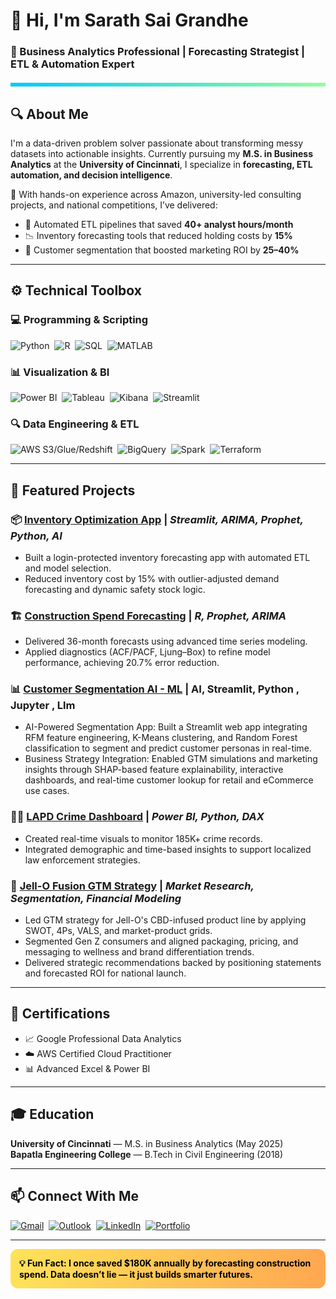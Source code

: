 

# 👋 Hi, I'm Sarath Sai Grandhe  
### 🎯 Business Analytics Professional | Forecasting Strategist | ETL & Automation Expert  

<div style="height: 6px; background: linear-gradient(to right, #00C9FF, #92FE9D); margin: 20px 0;"></div>

## 🔍 About Me  
I'm a data-driven problem solver passionate about transforming messy datasets into actionable insights. Currently pursuing my **M.S. in Business Analytics** at the **University of Cincinnati**, I specialize in **forecasting, ETL automation, and decision intelligence**.

💼 With hands-on experience across Amazon, university-led consulting projects, and national competitions, I’ve delivered:
- 🔄 Automated ETL pipelines that saved **40+ analyst hours/month**
- 📉 Inventory forecasting tools that reduced holding costs by **15%**
- 🎯 Customer segmentation that boosted marketing ROI by **25–40%**

---

## ⚙️ Technical Toolbox  

### 💻 Programming & Scripting  
![Python](https://img.shields.io/badge/-Python-3776AB?style=for-the-badge&logo=python&logoColor=white)&nbsp;
![R](https://img.shields.io/badge/-R-276DC3?style=for-the-badge&logo=r&logoColor=white)&nbsp;
![SQL](https://img.shields.io/badge/-SQL-4479A1?style=for-the-badge&logo=postgresql&logoColor=white)&nbsp;
![MATLAB](https://img.shields.io/badge/-MATLAB-0076A8?style=for-the-badge&logo=mathworks&logoColor=white)

### 📊 Visualization & BI  
![Power BI](https://img.shields.io/badge/-PowerBI-F2C811?style=for-the-badge&logo=powerbi&logoColor=black)&nbsp;
![Tableau](https://img.shields.io/badge/-Tableau-E97627?style=for-the-badge&logo=tableau&logoColor=white)&nbsp;
![Kibana](https://img.shields.io/badge/-Kibana-005571?style=for-the-badge&logo=kibana&logoColor=white)&nbsp;
![Streamlit](https://img.shields.io/badge/-Streamlit-FF4B4B?style=for-the-badge&logo=streamlit&logoColor=white)

### 🔍 Data Engineering & ETL  
![AWS S3/Glue/Redshift](https://img.shields.io/badge/-AWS%20S3/Glue/Redshift-FF9900?style=for-the-badge&logo=amazonaws&logoColor=white)&nbsp;
![BigQuery](https://img.shields.io/badge/-BigQuery-4285F4?style=for-the-badge&logo=googlecloud&logoColor=white)&nbsp;
![Spark](https://img.shields.io/badge/-Spark-E25A1C?style=for-the-badge&logo=apachespark&logoColor=white)&nbsp;
![Terraform](https://img.shields.io/badge/-Terraform-623CE4?style=for-the-badge&logo=terraform&logoColor=white)

---

## 📂 Featured Projects  

### 📦 [Inventory Optimization App](https://github.com/Sarathsai4/KADANT-Model) | *Streamlit, ARIMA, Prophet, Python, AI*  
- Built a login-protected inventory forecasting app with automated ETL and model selection.  
- Reduced inventory cost by 15% with outlier-adjusted demand forecasting and dynamic safety stock logic.

### 🏗 [Construction Spend Forecasting](https://github.com/Sarathsai4/Construction-Spending-Forecasting/tree/main) | *R, Prophet, ARIMA*  
- Delivered 36-month forecasts using advanced time series modeling.  
- Applied diagnostics (ACF/PACF, Ljung–Box) to refine model performance, achieving 20.7% error reduction.

### 📊 [Customer Segmentation AI - ML](https://github.com/Sarathsai4/Customer-Segmentation-AI-ML) | AI, Streamlit, Python , Jupyter , Llm
- AI-Powered Segmentation App: Built a Streamlit web app integrating RFM feature engineering, K-Means clustering, and Random Forest classification to segment and predict customer personas in real-time.
- Business Strategy Integration: Enabled GTM simulations and marketing insights through SHAP-based feature explainability, interactive dashboards, and real-time customer lookup for retail and eCommerce use cases. 

### 🕵️‍♂️ [LAPD Crime Dashboard](https://github.com/Sarathsai4/la-crime-dashboard) | *Power BI, Python, DAX*  
- Created real-time visuals to monitor 185K+ crime records.  
- Integrated demographic and time-based insights to support localized law enforcement strategies.

### 🍮 [Jell-O Fusion GTM Strategy](https://github.com/Sarathsai4/Jello-Fusion---Marketing-Strategy/tree/main) | *Market Research, Segmentation, Financial Modeling*  
- Led GTM strategy for Jell-O's CBD-infused product line by applying SWOT, 4Ps, VALS, and market-product grids.  
- Segmented Gen Z consumers and aligned packaging, pricing, and messaging to wellness and brand differentiation trends.  
- Delivered strategic recommendations backed by positioning statements and forecasted ROI for national launch.

---

## 🏅 Certifications  
- 📈 Google Professional Data Analytics  
- ☁️ AWS Certified Cloud Practitioner  
- 📊 Advanced Excel & Power BI

---

## 🎓 Education  
**University of Cincinnati** — M.S. in Business Analytics (May 2025)  
**Bapatla Engineering College** — B.Tech in Civil Engineering (2018)  

---

## 📫 Connect With Me  
[![Gmail](https://img.shields.io/badge/-Personal_Email-D14836?style=flat-square&logo=gmail&logoColor=white)](mailto:sarathsai41195@gmail.com)&nbsp;
[![Outlook](https://img.shields.io/badge/-UC_Email-0078D4?style=flat-square&logo=microsoftoutlook&logoColor=white)](mailto:grandhss@mail.uc.edu)&nbsp;
[![LinkedIn](https://img.shields.io/badge/-LinkedIn-0077B5?style=flat-square&logo=linkedin&logoColor=white)](https://www.linkedin.com/in/sarath-sai-18a1021aa)&nbsp;
[![Portfolio](https://img.shields.io/badge/-GitHub_Profile-121011?style=flat-square&logo=github&logoColor=white)](https://github.com/Sarathsai4)

---

<div style="padding: 14px; border-radius: 12px; background: linear-gradient(to right, #ffe259, #ffa751); color: black; font-weight: bold;">
💡 Fun Fact: I once saved $180K annually by forecasting construction spend.  
Data doesn’t lie — it just builds smarter futures.
</div>
